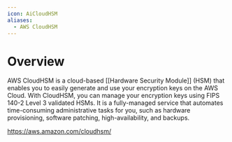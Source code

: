 ```yaml
---
icon: AiCloudHSM
aliases:
  - AWS CloudHSM
---
```

# Overview
AWS CloudHSM is a cloud-based [[Hardware Security Module]] (HSM) that enables you to easily generate and use your encryption keys on the AWS Cloud. With CloudHSM, you can manage your encryption keys using FIPS 140-2 Level 3 validated HSMs. It is a fully-managed service that automates time-consuming administrative tasks for you, such as hardware provisioning, software patching, high-availability, and backups.

https://aws.amazon.com/cloudhsm/
